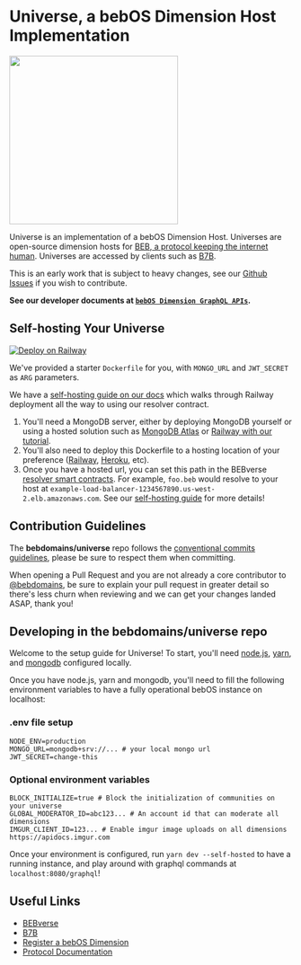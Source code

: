 # Universe, a bebOS Dimension Host Implementation

<img src="./.misc/header.png" width="300" />

Universe is an implementation of a bebOS Dimension Host. Universes are open-source dimension hosts for [BEB, a protocol keeping the internet human](https://docs.beb.domains). Universes are accessed by clients such as [B7B](https://github.com/bebdomains/b7b).

This is an early work that is subject to heavy changes, see our [Github Issues](https://github.com/bebdomains/dimension/issues) if you wish to contribute.

**See our developer documents at [`bebOS Dimension GraphQL APIs`](https://docs.beb.domains/developers).**

## Self-hosting Your Universe

[![Deploy on Railway](https://railway.app/button.svg)](https://railway.app/new/template/_1eUPs)

We've provided a starter `Dockerfile` for you, with `MONGO_URL` and `JWT_SECRET` as `ARG` parameters.

We have a [self-hosting guide on our docs](https://docs.beb.domains/selfhosting) which walks through Railway deployment all the way to using our resolver contract.

1. You'll need a MongoDB server, either by deploying MongoDB yourself or using a hosted solution such as [MongoDB Atlas](https://www.mongodb.com/cloud/atlas) or [Railway with our tutorial](https://docs.beb.domains/selfhosting).
2. You'll also need to deploy this Dockerfile to a hosting location of your preference ([Railway](https://railway.app), [Heroku](https://www.heroku.com/), etc).
3. Once you have a hosted url, you can set this path in the BEBverse [resolver smart contracts](https://github.com/bebdomains/contracts). For example, `foo.beb` would resolve to your host at `example-load-balancer-1234567890.us-west-2.elb.amazonaws.com`. See our [self-hosting guide](https://docs.beb.domains/selfhosting#configuring-the-resolver-contract) for more details!

## Contribution Guidelines

The **bebdomains/universe** repo follows the [conventional commits guidelines](https://www.conventionalcommits.org/en/v1.0.0/#summary), please be sure to respect them when committing.

When opening a Pull Request and you are not already a core contributor to [@bebdomains](https://github.com/bebdomains), be sure to explain your pull request in greater detail so there's less churn when reviewing and we can get your changes landed ASAP, thank you!

## Developing in the bebdomains/universe repo

Welcome to the setup guide for Universe! To start, you'll need [node.js](https://github.com/nvm-sh/nvm), [yarn](https://classic.yarnpkg.com/lang/en/docs/install/#mac-stable), and [mongodb](https://www.mongodb.com/docs/manual/tutorial/install-mongodb-on-os-x/) configured locally.

Once you have node.js, yarn and mongodb, you'll need to fill the following environment variables to have a fully operational bebOS instance on localhost:

### .env file setup

```
NODE_ENV=production
MONGO_URL=mongodb+srv://... # your local mongo url
JWT_SECRET=change-this
```

### Optional environment variables

```
BLOCK_INITIALIZE=true # Block the initialization of communities on your universe
GLOBAL_MODERATOR_ID=abc123... # An account id that can moderate all dimensions
IMGUR_CLIENT_ID=123... # Enable imgur image uploads on all dimensions https://apidocs.imgur.com
```

Once your environment is configured, run `yarn dev --self-hosted` to have a running instance, and play around with graphql commands at `localhost:8080/graphql`!

## Useful Links

- [BEBverse](https://beb.xyz)
- [B7B](https://b7b.xyz)
- [Register a bebOS Dimension](https://beb.domains)
- [Protocol Documentation](https://docs.beb.domains)
